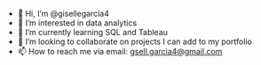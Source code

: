 - 👋 Hi, I’m @gisellegarcia4
- 👀 I’m interested in data analytics
- 🌱 I’m currently learning SQL and Tableau
- 💞️ I’m looking to collaborate on projects I can add to my portfolio
- 📫 How to reach me via email: gsell.garcia4@gmail.com

<!---
gisellegarcia4/gisellegarcia4 is a ✨ special ✨ repository because its `README.md` (this file) appears on your GitHub profile.
You can click the Preview link to take a look at your changes.
--->
